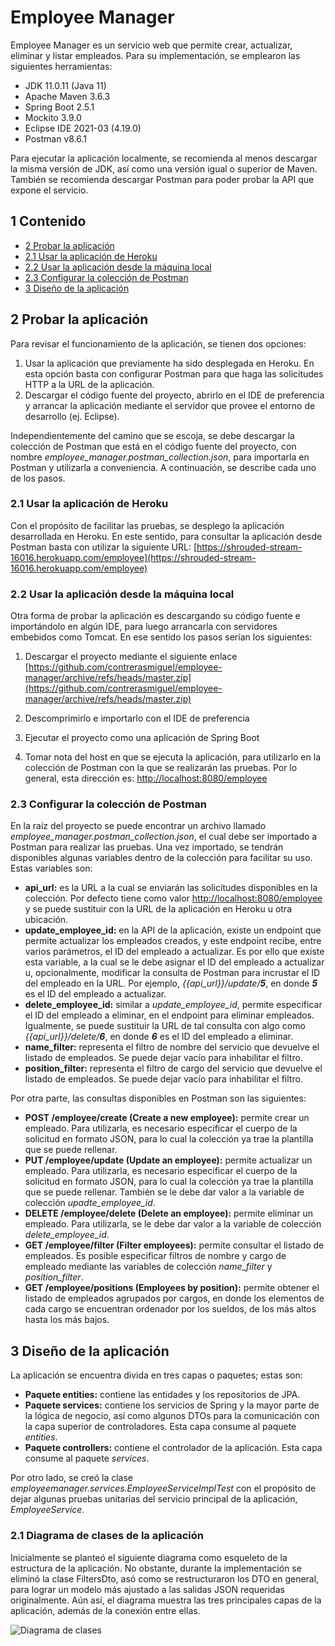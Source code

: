 # Employee Manager

Employee Manager es un servicio web que permite crear, actualizar, eliminar y listar empleados. Para su implementación, se emplearon las siguientes herramientas:

* JDK 11.0.11 (Java 11)
* Apache Maven 3.6.3
* Spring Boot 2.5.1
* Mockito 3.9.0
* Eclipse IDE 2021-03 (4.19.0)
* Postman v8.6.1

Para ejecutar la aplicación localmente, se recomienda al menos descargar la misma versión de JDK, así como una versión igual o superior de Maven. También se recomienda descargar Postman para poder probar la API que expone el servicio.

## 1 Contenido

* [2 Probar la aplicación](#2-probar-la-aplicación)
* [2.1 Usar la aplicación de Heroku](#2-1-usar-la-aplicación-de-heroku)
* [2.2 Usar la aplicación desde la máquina local](#2-2-usar-la-aplicación-desde-la-máquina-local)
* [2.3 Configurar la colección de Postman](#2-3-configurar-la-colección-de-postman)
* [3 Diseño de la aplicación](3-diseño-de-la-aplicación)

## 2 Probar la aplicación

Para revisar el funcionamiento de la aplicación, se tienen dos opciones:

1. Usar la aplicación que previamente ha sido desplegada en Heroku. En esta opción basta con configurar Postman para que haga las solicitudes HTTP a la URL de la aplicación.
2. Descargar el código fuente del proyecto, abrirlo en el IDE de preferencia y arrancar la aplicación mediante el servidor que provee el entorno de desarrollo (ej. Eclipse).

Independientemente del camino que se escoja, se debe descargar la colección de Postman que está en el código fuente del proyecto, con nombre *employee_manager.postman_collection.json*, para importarla en Postman y utilizarla a conveniencia. A continuación, se describe cada uno de los pasos.

### 2.1 Usar la aplicación de Heroku

Con el propósito de facilitar las pruebas, se desplego la aplicación desarrollada en Heroku. En este sentido, para consultar la aplicación desde Postman basta con utilizar la siguiente URL: [https://shrouded-stream-16016.herokuapp.com/employee](https://shrouded-stream-16016.herokuapp.com/employee)

### 2.2 Usar la aplicación desde la máquina local

Otra forma de probar la aplicación es descargando su código fuente e importándolo en algún IDE, para luego arrancarla con servidores embebidos como Tomcat. En ese sentido los pasos serían los siguientes:

1. Descargar el proyecto mediante el siguiente enlace [https://github.com/contrerasmiguel/employee-manager/archive/refs/heads/master.zip](https://github.com/contrerasmiguel/employee-manager/archive/refs/heads/master.zip)

2. Descomprimirlo e importarlo con el IDE de preferencia

3. Ejecutar el proyecto como una aplicación de Spring Boot

4. Tomar nota del host en que se ejecuta la aplicación, para utilizarlo en la colección de Postman con la que se realizarán las pruebas. Por lo general, esta dirección es: [http://localhost:8080/employee](http://localhost:8080/employee)

### 2.3 Configurar la colección de Postman

En la raíz del proyecto se puede encontrar un archivo llamado *employee_manager.postman_collection.json*, el cual debe ser importado a Postman para realizar las pruebas. Una vez importado, se tendrán disponibles algunas variables dentro de la colección para facilitar su uso. Estas variables son:

* **api_url:** es la URL a la cual se enviarán las solicitudes disponibles en la colección. Por defecto tiene como valor [http://localhost:8080/employee](http://localhost:8080/employee) y se puede sustituir con la URL de la aplicación en Heroku u otra ubicación.
* **update_employee_id:** en la API de la aplicación, existe un endpoint que permite actualizar los empleados creados, y este endpoint recibe, entre varios parámetros, el ID del empleado a actualizar. Es por ello que existe esta variable, a la cual se le debe asignar el ID del empleado a actualizar u, opcionalmente, modificar la consulta de Postman para incrustar el ID del empleado en la URL. Por ejemplo, *{{api_url}}/update/**5***, en donde ***5*** es el ID del empleado a actualizar.
* **delete_employee_id:** similar a *update_employee_id*, permite especificar el ID del empleado a eliminar, en el endpoint para eliminar empleados. Igualmente, se puede sustituir la URL de tal consulta con algo como *{{api_url}}/delete/**6***, en donde ***6*** es el ID del empleado a eliminar.
* **name_filter:** representa el filtro de nombre del servicio que devuelve el listado de empleados. Se puede dejar vacío para inhabilitar el filtro.
* **position_filter:** representa el filtro de cargo del servicio que devuelve el listado de empleados. Se puede dejar vacío para inhabilitar el filtro.

Por otra parte, las consultas disponibles en Postman son las siguientes:

* **POST /employee/create (Create a new employee):** permite crear un empleado. Para utilizarla, es necesario especificar el cuerpo de la solicitud en formato JSON, para lo cual la colección ya trae la plantilla que se puede rellenar.
* **PUT /employee/update (Update an employee):** permite actualizar un empleado. Para utilizarla, es necesario especificar el cuerpo de la solicitud en formato JSON, para lo cual la colección ya trae la plantilla que se puede rellenar. También se le debe dar valor a la variable de colección *upadte_employee_id*.
* **DELETE /employee/delete (Delete an employee):** permite eliminar un empleado. Para utilizarla, se le debe dar valor a la variable de colección *delete_employee_id*.
* **GET /employee/filter (Filter employees):** permite consultar el listado de empleados. Es posible especificar filtros de nombre y cargo de empleado mediante las variables de colección *name_filter* y *position_filter*.
* **GET /employee/positions (Employees by position):** permite obtener el listado de empleados agrupados por cargos, en donde los elementos de cada cargo se encuentran ordenador por los sueldos, de los más altos hasta los más bajos.

## 3 Diseño de la aplicación

La aplicación se encuentra divida en tres capas o paquetes; estas son:

* **Paquete entities:** contiene las entidades y los repositorios de JPA.
* **Paquete services:** contiene los servicios de Spring y la mayor parte de la lógica de negocio, así como algunos DTOs para la comunicación con la capa superior de controladores. Esta capa consume al paquete *entities*.
* **Paquete controllers:** contiene el controlador de la aplicación. Esta capa consume al paquete *services*.

Por otro lado, se creó la clase *employeemanager.services.EmployeeServiceImplTest* con el propósito de dejar algunas pruebas unitarias del servicio principal de la aplicación, *EmployeeService*.

### 2.1 Diagrama de clases de la aplicación

Inicialmente se planteó el siguiente diagrama como esqueleto de la estructura de la aplicación. No obstante, durante la implementación se eliminó la clase FiltersDto, asó como se restructuraron los DTO en general, para lograr un modelo más ajustado a las salidas JSON requeridas originalmente. Aún así, el diagrama muestra las tres principales capas de la aplicación, además de la conexión entre ellas.

![Diagrama de clases](https://i.imgur.com/Y1apNqy.jpg)
